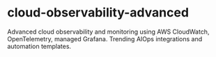 # cloud-observability-advanced
Advanced cloud observability and monitoring using AWS CloudWatch, OpenTelemetry, managed Grafana. Trending AIOps integrations and automation templates.
